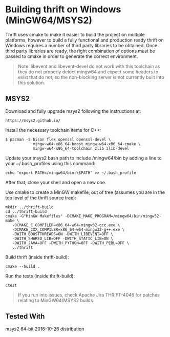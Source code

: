 <!---
Licensed under the Apache License, Version 2.0 (the "License");
you may not use this file except in compliance with the License.
You may obtain a copy of the License at

    http://www.apache.org/licenses/LICENSE-2.0

Unless required by applicable law or agreed to in writing, software
distributed under the License is distributed on an "AS IS" BASIS,
WITHOUT WARRANTIES OR CONDITIONS OF ANY KIND, either express or implied.
See the License for the specific language governing permissions and
limitations under the License.
-->

# Building thrift on Windows (MinGW64/MSYS2)

Thrift uses cmake to make it easier to build the project on multiple platforms, however to build a fully functional and production ready thrift on Windows requires a number of third party libraries to be obtained.  Once third party libraries are ready, the right combination of options must be passed to cmake in order to generate the correct environment.

> Note: libevent and libevent-devel do not work with this toolchain as they do not properly detect mingw64 and expect some headers to exist that do not, so the non-blocking server is not currently built into this solution.

## MSYS2

Download and fully upgrade msys2 following the instructions at:

    https://msys2.github.io/

Install the necessary toolchain items for C++:

    $ pacman -S bison flex openssl openssl-devel \
                mingw-w64-x86_64-boost mingw-w64-x86_64-cmake \
                mingw-w64-x86_64-toolchain zlib zlib-devel

Update your msys2 bash path to include /mingw64/bin by adding a line to your ~/.bash_profiles using this command:

    echo "export PATH=/mingw64/bin:\$PATH" >> ~/.bash_profile

After that, close your shell and open a new one.

Use cmake to create a MinGW makefile, out of tree (assumes you are in the top level of the thrift source tree):

    mkdir ../thrift-build
    cd ../thrift-build
    cmake -G"MinGW Makefiles" -DCMAKE_MAKE_PROGRAM=/mingw64/bin/mingw32-make \
       -DCMAKE_C_COMPILER=x86_64-w64-mingw32-gcc.exe \
       -DCMAKE_CXX_COMPILER=x86_64-w64-mingw32-g++.exe \
       -DWITH_BOOSTTHREADS=ON -DWITH_LIBEVENT=OFF \
       -DWITH_SHARED_LIB=OFF -DWITH_STATIC_LIB=ON \
       -DWITH_JAVA=OFF -DWITH_PYTHON=OFF -DWITH_PERL=OFF \
       ../thrift

Build thrift (inside thrift-build):

    cmake --build .

Run the tests (inside thrift-build):

    ctest

> If you run into issues, check Apache Jira THRIFT-4046 for patches relating to MinGW64/MSYS2 builds.

## Tested With

msys2 64-bit 2016-10-26 distribution